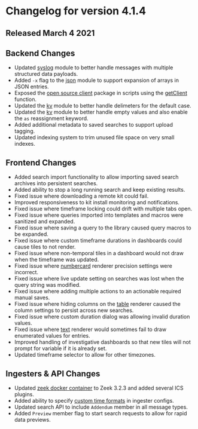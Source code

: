 # Changelog for version 4.1.4

## Released March 4 2021

## Backend Changes
* Updated [syslog](syslog_structured_data) module to better handle messages with multiple structured data payloads.
* Added `-x` flag to the [json](search_json_arrays) module to support expansion of arrays in JSON entries.
* Exposed the [open source client](https://pkg.go.dev/github.com/gravwell/gravwell/v3/client#Client) package in scripts using the [getClient](scripting_built-in_functions) function.
* Updated the [kv](/search/kv/kv) module to better handle delimeters for the default case.
* Updated the [kv](/search/kv/kv) module to better handle empty values and also enable the `as` reassignment keyword.
* Added additional metadata to saved searches to support upload tagging.
* Updated indexing system to trim unused file space on very small indexes.

## Frontend Changes
* Added search import functionality to allow importing saved search archives into persistent searches.
* Added ability to stop a long running search and keep existing results.
* Fixed issue where downloading a remote kit could fail.
* Improved responsiveness to kit install monitoring and notifications.
* Fixed issue where timeframe locking could drift with multiple tabs open.
* Fixed issue where queries imported into templates and macros were sanitized and expanded.
* Fixed issue where saving a query to the library caused query macros to be expanded.
* Fixed issue where custom timeframe durations in dashboards could cause tiles to not render.
* Fixed issue where non-temporal tiles in a dashboard would not draw when the timeframe was updated.
* Fixed issue where [numbercard](/search/gauge/gauge) renderer precision settings were incorrect.
* Fixed issue where live update setting on searches was lost when the query string was modified.
* Fixed issue where adding multiple actions to an actionable required manual saves.
* Fixed issue where hiding columns on the [table](/search/table/table) renderer caused the column settings to persist across new searches.
* Fixed issue where custom duration dialog was allowing invalid duration values.
* Fixed issue where [text](/search/text/text) renderer would sometimes fail to draw enumerated values for entries.
* Improved handling of investigative dashboards so that new tiles will not prompt for variable if it is already set.
* Updated timeframe selector to allow for other timezones.


## Ingesters & API Changes
* Updated [zeek docker container](https://hub.docker.com/r/gravwell/zeek) to Zeek 3.2.3 and added several ICS plugins.
* Added ability to specify [custom time formats](/ingesters/customtime/customtime) in ingester configs.
* Updated search API to include `Addendum` member in all message types.
* Added `Preview` member flag to start search requests to allow for rapid data previews.
